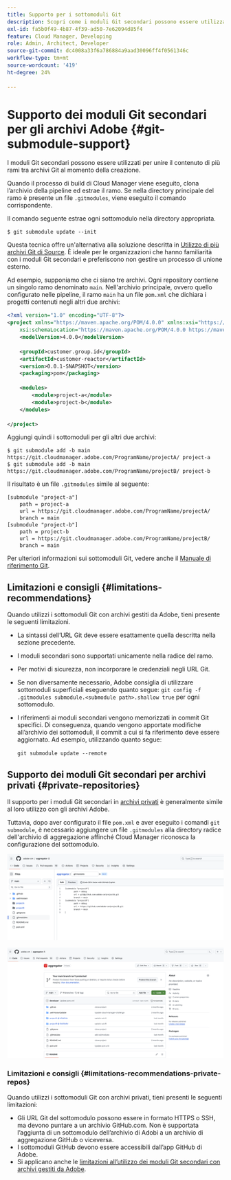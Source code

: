 ```yaml
---
title: Supporto per i sottomoduli Git
description: Scopri come i moduli Git secondari possono essere utilizzati per unire il contenuto di più rami tra archivi Git diversi al momento della creazione.
exl-id: fa5b0f49-4b87-4f39-ad50-7e62094d85f4
feature: Cloud Manager, Developing
role: Admin, Architect, Developer
source-git-commit: dc4008a33f6a786884a9aad30096ff4f0561346c
workflow-type: tm+mt
source-wordcount: '419'
ht-degree: 24%

---
```


# Supporto dei moduli Git secondari per gli archivi Adobe {#git-submodule-support}

I moduli Git secondari possono essere utilizzati per unire il contenuto di più rami tra archivi Git al momento della creazione.

Quando il processo di build di Cloud Manager viene eseguito, clona l’archivio della pipeline ed estrae il ramo. Se nella directory principale del ramo è presente un file `.gitmodules`, viene eseguito il comando corrispondente.

Il comando seguente estrae ogni sottomodulo nella directory appropriata.

```
$ git submodule update --init
```

Questa tecnica offre un&#39;alternativa alla soluzione descritta in [Utilizzo di più archivi Git di Source](/help/implementing/cloud-manager/managing-code/working-with-multiple-source-git-repositories.md). È ideale per le organizzazioni che hanno familiarità con i moduli Git secondari e preferiscono non gestire un processo di unione esterno.

Ad esempio, supponiamo che ci siano tre archivi. Ogni repository contiene un singolo ramo denominato `main`. Nell&#39;archivio principale, ovvero quello configurato nelle pipeline, il ramo `main` ha un file `pom.xml` che dichiara i progetti contenuti negli altri due archivi:

```xml
<?xml version="1.0" encoding="UTF-8"?>
<project xmlns="https://maven.apache.org/POM/4.0.0" xmlns:xsi="https://www.w3.org/2001/XMLSchema-instance"
    xsi:schemaLocation="https://maven.apache.org/POM/4.0.0 https://maven.apache.org/maven-v4_0_0.xsd">
    <modelVersion>4.0.0</modelVersion>
   
    <groupId>customer.group.id</groupId>
    <artifactId>customer-reactor</artifactId>
    <version>0.0.1-SNAPSHOT</version>
    <packaging>pom</packaging>
   
    <modules>
        <module>project-a</module>
        <module>project-b</module>
    </modules>
   
</project>
```

Aggiungi quindi i sottomoduli per gli altri due archivi:

```shell
$ git submodule add -b main https://git.cloudmanager.adobe.com/ProgramName/projectA/ project-a
$ git submodule add -b main https://git.cloudmanager.adobe.com/ProgramName/projectB/ project-b
```

Il risultato è un file `.gitmodules` simile al seguente:

```text
[submodule "project-a"]
    path = project-a
    url = https://git.cloudmanager.adobe.com/ProgramName/projectA/
    branch = main
[submodule "project-b"]
    path = project-b
    url = https://git.cloudmanager.adobe.com/ProgramName/projectB/
    branch = main
```

Per ulteriori informazioni sui sottomoduli Git, vedere anche il [Manuale di riferimento Git](https://git-scm.com/book/en/v2/Git-Tools-Submodules).

## Limitazioni e consigli {#limitations-recommendations}

Quando utilizzi i sottomoduli Git con archivi gestiti da Adobe, tieni presente le seguenti limitazioni.

* La sintassi dell’URL Git deve essere esattamente quella descritta nella sezione precedente.
* I moduli secondari sono supportati unicamente nella radice del ramo.
* Per motivi di sicurezza, non incorporare le credenziali negli URL Git.
* Se non diversamente necessario, Adobe consiglia di utilizzare sottomoduli superficiali eseguendo quanto segue:
  `git config -f .gitmodules submodule.<submodule path>.shallow true` per ogni sottomodulo.
* I riferimenti ai moduli secondari vengono memorizzati in commit Git specifici. Di conseguenza, quando vengono apportate modifiche all’archivio dei sottomoduli, il commit a cui si fa riferimento deve essere aggiornato.
Ad esempio, utilizzando quanto segue:

  `git submodule update --remote`

## Supporto dei moduli Git secondari per archivi privati {#private-repositories}

Il supporto per i moduli Git secondari in [archivi privati](private-repositories.md) è generalmente simile al loro utilizzo con gli archivi Adobe.

Tuttavia, dopo aver configurato il file `pom.xml` e aver eseguito i comandi `git submodule`, è necessario aggiungere un file `.gitmodules` alla directory radice dell&#39;archivio di aggregazione affinché Cloud Manager riconosca la configurazione del sottomodulo.

![File .gitmodules](assets/gitmodules.png)

![Aggregatore](assets/aggregator.png)

### Limitazioni e consigli {#limitations-recommendations-private-repos}

Quando utilizzi i sottomoduli Git con archivi privati, tieni presenti le seguenti limitazioni:

* Gli URL Git del sottomodulo possono essere in formato HTTPS o SSH, ma devono puntare a un archivio GitHub.com. Non è supportata l’aggiunta di un sottomodulo dell’archivio di Adobi a un archivio di aggregazione GitHub o viceversa.
* I sottomoduli GitHub devono essere accessibili dall’app GitHub di Adobe.
* Si applicano anche le [limitazioni all’utilizzo dei moduli Git secondari con archivi gestiti da Adobe](#limitations-recommendations).
